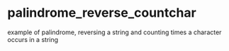 # palindrome_reverse_countchar
example of palindrome, reversing a string and counting times a character occurs in a string
